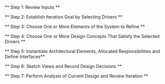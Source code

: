 
** Step 1: Review Inputs **

** Step 2: Establish Iteration Goal by Selecting Drivers **

** Step 3: Choose One or More Elements of the System to Refine **

** Step 4: Choose One or More Design Concepts That Satisfy the Selected Drivers **

** Step 5: Instantiate Architectural Elements, Allocated Responsibilities and Define Interfaces**

** Step 6: Sketch Views and Record Design Decisions **

** Step 7: Perform Analysis of Current Design and Review Iteration **

